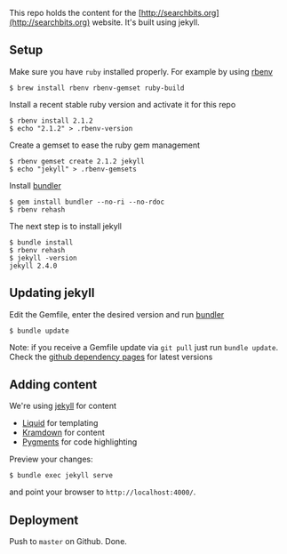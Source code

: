 This repo holds the content for the [http://searchbits.org](http://searchbits.org) website. It's built using jekyll.

## Setup
Make sure you have `ruby` installed properly. For example by using [rbenv](https://github.com/sstephenson/rbenv)

    $ brew install rbenv rbenv-gemset ruby-build

Install a recent stable ruby version and activate it for this repo

    $ rbenv install 2.1.2
    $ echo "2.1.2" > .rbenv-version

Create a gemset to ease the ruby gem management

    $ rbenv gemset create 2.1.2 jekyll
    $ echo "jekyll" > .rbenv-gemsets

Install [bundler](http://bundler.io/)

    $ gem install bundler --no-ri --no-rdoc
    $ rbenv rehash

The next step is to install jekyll

    $ bundle install
    $ rbenv rehash
    $ jekyll -version
    jekyll 2.4.0

## Updating jekyll
Edit the Gemfile, enter the desired version and run [bundler](http://bundler.io/)

    $ bundle update

Note: if you receive a Gemfile update via `git pull` just run `bundle update`. Check
the [github dependency pages](https://pages.github.com/versions/) for latest versions

## Adding content
We're using [jekyll](http://jekyllrb.com/docs/home/) for content

* [Liquid](https://github.com/Shopify/liquid/wiki/Liquid-for-Designers) for templating
* [Kramdown](http://kramdown.gettalong.org/syntax.html) for content
* [Pygments](http://pygments.org/) for code highlighting

Preview your changes:

    $ bundle exec jekyll serve

and point your browser to `http://localhost:4000/`.
 
## Deployment

Push to `master` on Github. Done.
